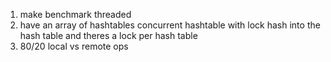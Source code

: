 1. make benchmark threaded
2. have an array of hashtables concurrent hashtable with lock
hash into the hash table and theres a lock per hash table
3. 80/20 local vs remote ops